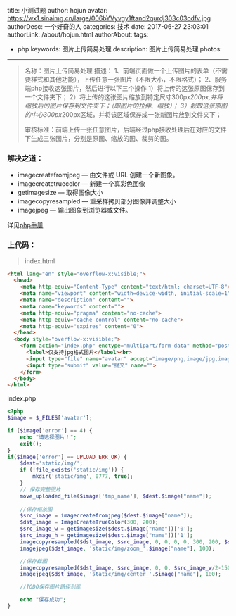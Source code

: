 title: 小测试题
author: hojun
avatar: https://wx1.sinaimg.cn/large/006bYVyvgy1ftand2qurdj303c03cdfv.jpg
authorDesc: 一个好奇的人
categories: 技术
date: 2017-06-27 23:03:01
authorLink: /about/hojun.html
authorAbout:
tags:
 - php
keywords: 图片上传简易处理
description: 图片上传简易处理
photos:
---
> 名称：图片上传简易处理
> 描述：
> 1、前端页面做一个上传图片的表单（不需要样式和其他功能），上传任意一张图片（不限大小，不限格式）；
> 2、服务端php接收这张图片，然后进行以下三个操作
> 1）将上传的这张原图保存到一个文件夹下；
> 2）将上传的这张图片缩放到特定尺寸300px*200px,并将缩放后的图片保存到文件夹下；（即图片的拉伸、缩放）；
> 3）截取这张原图的中心300px*200px区域，并将该区域保存成一张新图片放到文件夹下；
> 
> 审核标准：前端上传一张任意图片，后端经过php接收处理后在对应的文件下生成三张图片，分别是原图、缩放的图、裁剪的图。

### **解决之道：**

 - imagecreatefromjpeg — 由文件或 URL 创建一个新图象。
 - imagecreatetruecolor — 新建一个真彩色图像
 - getimagesize — 取得图像大小
 - imagecopyresampled — 重采样拷贝部分图像并调整大小
 - imagejpeg — 输出图象到浏览器或文件。

详见[php手册](http://php.net/manual/zh/)

### **上代码：**

> index.html

```html
<html lang="en" style="overflow-x:visible;">
  <head>
    <meta http-equiv="Content-Type" content="text/html; charset=UTF-8">
    <meta name="viewport" content="width=device-width, initial-scale=1" />
    <meta name="description" content="">
    <meta name="keywords" content="">
    <meta http-equiv="pragma" content="no-cache">
    <meta http-equiv="cache-control" content="no-cache">
    <meta http-equiv="expires" content="0">
  </head>
  <body style="overflow-x:visible;">
    <form action="index.php" enctype="multipart/form-data" method="post">
      <label>仅支持jpg格式图片</label><br>
      <input type="file" name="avatar" accept="image/png,image/jpg,image/jpeg,imge/bmp,image/gif">
      <input type="submit" value="提交" name="">
    </form>
  </body>
</html>
```
index.php
```php
<?php
$image = $_FILES['avatar'];

if ($image['error'] == 4) {
    echo "请选择图片！";
    exit();
}
if($image['error'] == UPLOAD_ERR_OK) {
    $dest='static/img/';
    if (!file_exists('static/img')) {
        mkdir('static/img', 0777, true);
    }
    // 保存完整图片
    move_uploaded_file($image['tmp_name'], $dest.$image["name"]);
    
    //保存缩放图
    $src_image = imagecreatefromjpeg($dest.$image["name"]);
    $dst_image = ImageCreateTrueColor(300, 200);
    $src_image_w = getimagesize($dest.$image["name"])['0']; 
    $src_image_h = getimagesize($dest.$image["name"])['1']; 
    imagecopyresampled($dst_image, $src_image, 0, 0, 0, 0, 300, 200, $src_image_w, $src_image_h);
    imagejpeg($dst_image, 'static/img/zoom_'.$image["name"], 100);

    //保存截图
    imagecopyresampled($dst_image, $src_image, 0, 0, $src_image_w/2-150, $src_image_h/2-100, 300, 200, 300, 200);
    imagejpeg($dst_image, 'static/img/center_'.$image["name"], 100);

    //TODO保存图片路径到库

    echo "保存成功";
}
```